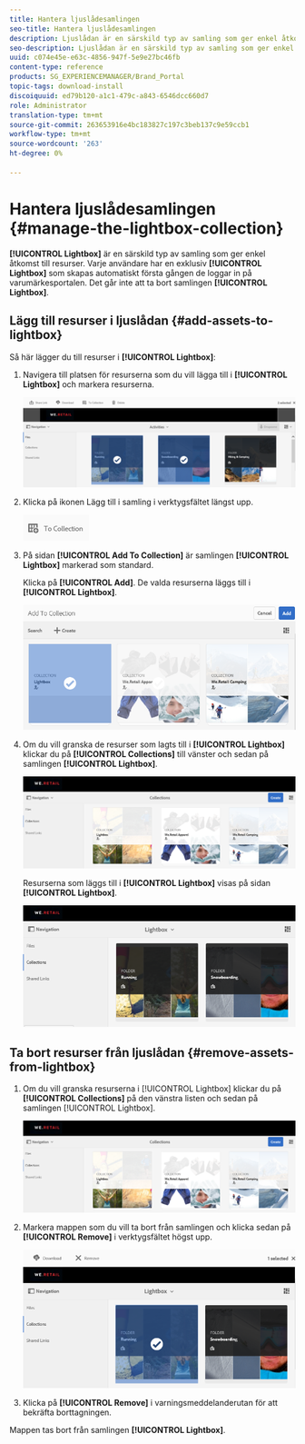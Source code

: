 ```yaml
---
title: Hantera ljuslådesamlingen
seo-title: Hantera ljuslådesamlingen
description: Ljuslådan är en särskild typ av samling som ger enkel åtkomst till resurser. Varje användare har en exklusiv ljuslåda som skapas automatiskt första gången de loggar in på varumärkesportalen. Ljuslådesamlingen kan inte tas bort.
seo-description: Ljuslådan är en särskild typ av samling som ger enkel åtkomst till resurser. Varje användare har en exklusiv ljuslåda som skapas automatiskt första gången de loggar in på varumärkesportalen. Ljuslådesamlingen kan inte tas bort.
uuid: c074e45e-e63c-4856-947f-5e9e27bc46fb
content-type: reference
products: SG_EXPERIENCEMANAGER/Brand_Portal
topic-tags: download-install
discoiquuid: ed79b120-a1c1-479c-a843-6546dcc660d7
role: Administrator
translation-type: tm+mt
source-git-commit: 263653916e4bc183827c197c3beb137c9e59ccb1
workflow-type: tm+mt
source-wordcount: '263'
ht-degree: 0%

---
```



# Hantera ljuslådesamlingen {#manage-the-lightbox-collection}

**[!UICONTROL Lightbox]** är en särskild typ av samling som ger enkel åtkomst till resurser. Varje användare har en exklusiv **[!UICONTROL Lightbox]** som skapas automatiskt första gången de loggar in på varumärkesportalen. Det går inte att ta bort samlingen **[!UICONTROL Lightbox]**.

## Lägg till resurser i ljuslådan {#add-assets-to-lightbox}

Så här lägger du till resurser i **[!UICONTROL Lightbox]**:

1. Navigera till platsen för resurserna som du vill lägga till i **[!UICONTROL Lightbox]** och markera resurserna.

   ![](assets/link_sharing_assetselection.png)

1. Klicka på ikonen Lägg till i samling i verktygsfältet längst upp.

   ![](assets/add_to_collection.png)

1. På sidan **[!UICONTROL Add To Collection]** är samlingen **[!UICONTROL Lightbox]** markerad som standard.

   Klicka på **[!UICONTROL Add]**. De valda resurserna läggs till i **[!UICONTROL Lightbox]**.

   ![](assets/add_to_collectionlightbox.png)

1. Om du vill granska de resurser som lagts till i **[!UICONTROL Lightbox]** klickar du på **[!UICONTROL Collections]** till vänster och sedan på samlingen **[!UICONTROL Lightbox]**.

   ![](assets/collections_lightbox.png)

   Resurserna som läggs till i **[!UICONTROL Lightbox]** visas på sidan **[!UICONTROL Lightbox]**.

   ![](assets/added_to_collectionlightbox.png)

## Ta bort resurser från ljuslådan {#remove-assets-from-lightbox}

1. Om du vill granska resurserna i [!UICONTROL Lightbox] klickar du på **[!UICONTROL Collections]** på den vänstra listen och sedan på samlingen [!UICONTROL Lightbox].

   ![](assets/collections_lightbox-1.png)

1. Markera mappen som du vill ta bort från samlingen och klicka sedan på **[!UICONTROL Remove]** i verktygsfältet högst upp.

   ![](assets/collections_lightboxdelete.png)

1. Klicka på **[!UICONTROL Remove]** i varningsmeddelanderutan för att bekräfta borttagningen.

Mappen tas bort från samlingen **[!UICONTROL Lightbox]**.
